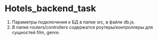 # Hotels_backend_task
 
 1. Параметры подключения к БД в папке src, в файле db.js.
 2. В папке routers/controllers содержатся роутеры/контроллеры для сущностей film, genre.


 
 
 
